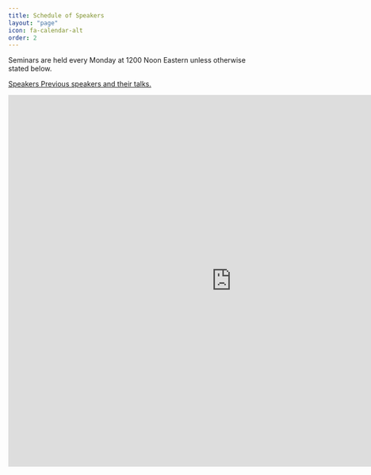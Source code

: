 ```yaml
---
title: Schedule of Speakers
layout: "page"
icon: fa-calendar-alt
order: 2
---
```


Seminars are held every Monday at 1200 Noon Eastern unless otherwise stated below.

<a href="seminars" class="icon fa-user-astronaut"><span class="label">Speakers</span> Previous speakers and their talks.</a>
<br>

<iframe src="https://calendar.google.com/calendar/embed?height=600&wkst=2&bgcolor=%23f5fafa&ctz=America%2FThunder_Bay&title=Magnetosphere%20Online%20Seminar%20Series&src=bWFnbmV0b3NwaGVyZS5zZW1pbmFyc0BnbWFpbC5jb20&src=dGYyamZnZ21vODNnZnYxdWZ1dXZoMHVycTBAZ3JvdXAuY2FsZW5kYXIuZ29vZ2xlLmNvbQ&src=YWRkcmVzc2Jvb2sjY29udGFjdHNAZ3JvdXAudi5jYWxlbmRhci5nb29nbGUuY29t&src=ZW4uY2FuYWRpYW4jaG9saWRheUBncm91cC52LmNhbGVuZGFyLmdvb2dsZS5jb20&src=ZW4udXNhI2hvbGlkYXlAZ3JvdXAudi5jYWxlbmRhci5nb29nbGUuY29t&color=%23039BE5&color=%23E67C73&color=%2333B679&color=%230B8043&color=%234285F4" style="border-width:0" width="900" height="750" frameborder="0" scrolling="no"></iframe>
